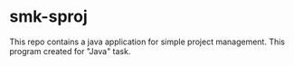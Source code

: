 # smk-sproj
This repo contains a java application for simple project management. This program created for "Java" task.
